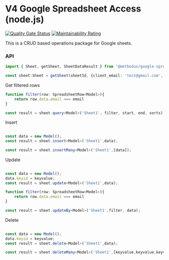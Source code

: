 # V4 Google Spreadsheet Access (node.js)

[![Quality Gate Status](https://sonarcloud.io/api/project_badges/measure?project=nodulusteam_methodus-spreadsheet&metric=alert_status)](https://sonarcloud.io/dashboard?id=nodulusteam_methodus-spreadsheet)
[![Maintainability Rating](https://sonarcloud.io/api/project_badges/measure?project=nodulusteam_methodus-spreadsheet&metric=sqale_rating)](https://sonarcloud.io/dashboard?id=nodulusteam_methodus-spreadsheet)


This is a CRUD based operations package for Google sheets.


### API

```typescript
import { Sheet, getSheet, SheetDataResult } from '@methodus/google-spreadsheet';

const sheet:Sheet = getSheet(sheetId, {client_email: 'test@gmail.com',  private_key: 'XXXXXXXXXXXX'});

```

Get filtered rows
```typescript
function filter(row: SpreadsheetRow<Model>){
    return row.data.email === email
}

const result = sheet.query<Model>('Sheet1', filter, start, end, sorts);

```


Insert 
```typescript
 
const data = new Model();
const result = sheet.insert<Model>('Sheet1',data);

const result = sheet.insertMany<Model>('Sheet1',[data]);

```

Update 
```typescript
 
const data = new Model();
data.keyid = keyvalue;
const result = sheet.update<Model>('Sheet1',data);

function filter(row: SpreadsheetRow<Model>){
    return row.data.email === email
}

const result = sheet.updateBy<Model>('Sheet1',filter, data);

```



Delete 
```typescript
 
const data = new Model();
data.keyid = keyvalue;
const result = sheet.delete<Model>('Sheet1',data);

const result = sheet.deleteMany<Model>('Sheet1',[keyvalue,keyvalue,keyvalue]);

```